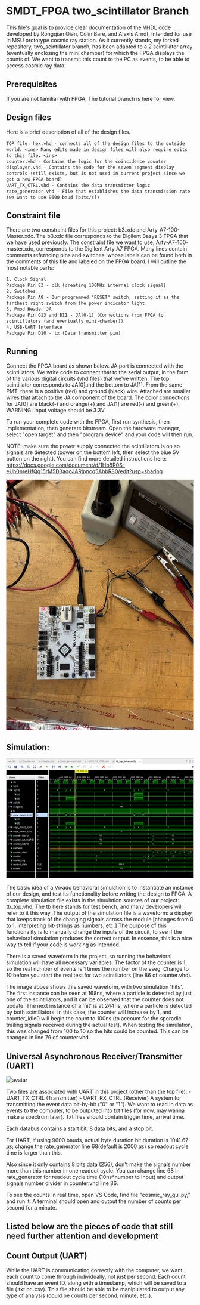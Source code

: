 # SMDT_FPGA two_scintillator Branch
This file's goal is to provide clear documentation of the VHDL code developed by Rongqian Qian, Colin Bare, and Alexis Arndt, intended for use in MSU prototype cosmic ray station. As it currently stands, my forked repository, two_scintillator branch, has been adapted to a 2 scintillator array (eventually enclosing the mini chamber) for which the FPGA displays the counts of. We want to transmit this count to the PC as events, to be able to access cosmic ray data.

## Prerequisites
If you are not familiar with FPGA, The tutorial branch is here for view.

## Design files

Here is a brief description of all of the design files.

    TOP file: hex.vhd - connects all of the design files to the outside world. <ins> Many edits made in design files will also require edits to this file. <ins>
    counter.vhd - Contains the logic for the coincidence counter
    displayer.vhd - Contains the code for the seven segment display controls (still exists, but is not used in current project since we got a new FPGA board)
    UART_TX_CTRL.vhd - Contains the data transmitter logic
    rate_generator.vhd - File that establishes the data transmission rate (we want to use 9600 baud [bits/s])

## Constraint file

There are two constraint files for this project: b3.xdc and Arty-A7-100-Master.xdc. The b3.xdc file corresponds to the Digilent Basys 3 FPGA that we have used previously. 
The constraint file we want to use, Arty-A7-100-master.xdc, corresponds to the Digilent Arty A7 FPGA. Many lines contain comments referncing pins and switches, whose labels can be found both in the comments of this file and labeled on the FPGA board. I will outline the most notable parts:

    1. Clock Signal
    Package Pin E3 - clk (creating 100MHz internal clock signal)
    2. Switches
    Package Pin A8 - Our programmed "RESET" switch, setting it as the farthest right switch from the power indicator light
    3. Pmod Header JA
    Package Pin G13 and B11 - JA[0-1] (Connections from FPGA to scintillators (and eventually mini-chamber))
    4. USB-UART Interface
    Package Pin D10 - tx (Data transmitter pin)

## Running

Connect the FPGA board as shown below. JA port is connected with the scintillators. We write code to connect that to the serial output, in the form of the various digital circuits (vhd files) that we've written. The top scintillator corresponds to JA[0]and the bottom to JA[1]. From the same PMT, there is a positive (red) and ground (black) wire. Attached are smaller wires that attach to the JA component of the board. The color connections for JA[0] are black(-) and orange(+) and JA[1] are red(-) and green(+). 
WARNING: Input voltage should be 3.3V

To run your complete code with the FPGA, first run synthesis, then implementation, then generate bitstream. Open the hardware manager, select "open target" and then "program device" and your code will then run.

NOTE: make sure the power supply connected the scintillators is on so signals are detected (power on the bottom left, then select the blue 5V button on the right). You can find more detailed instructions here: https://docs.google.com/document/d/1Hb8R0S-eUh0nreHfQq15rM5D3aqoJARjpncq5AhbR80/edit?usp=sharing 

![avatar](Plots/new_fpga.jpg)  

## Simulation:

![avatar](Plots/counter_sim.PNG)

The basic idea of a Vivado behavioral simulation is to instantiate an instance of our design, and test its functionality before writing the design to FPGA. A complete simulation file exists in the simulation sources of our project: tb_top.vhd. The tb here stands for test bench, and many developers will refer to it this way. The output of the simulation file is a waveform: a display that keeps track of the changing signals across the module [changes from 0 to 1, interpreting bit-strings as numbers, etc.] The purpose of this functionality is to manually change the inputs of the circuit, to see if the behavioral simulation produces the correct output. In essence, this is a nice way to tell if your code is working as intended.

There is a saved waveform in the project, so running the behavioral simulation will have all necessary variables. The factor of the counter is 1, so the real number of events is 1 times the number on the sseg. Change to 10 before you start the real test for two scintillators (line 86 of counter.vhd).

The image above shows this saved waveform, with two simulation 'hits'. The first instance can be seen at 168ns, where a particle is detected by just one of the scintillators, and it can be observed that the counter does not update. The next instance of a 'hit' is at 244ns, where a particle is detected by both scintillators. In this case, the counter will increase by 1, and counter_idle0 will begin the count to 100ns (to account for the sporadic trailing signals received during the actual test). When testing the simulation, this was changed from 100 to 10 so the hits could be counted. This can be changed in line 79 of counter.vhd.

## Universal Asynchronous Receiver/Transmitter (UART)

![avatar](Plots/Rate.JPG)

Two files are associated with UART in this project (other than the top file):
    - UART_TX_CTRL (Transmitter)
    - UART_RX_CTRL (Receiver)
A system for transmitting the event data bit-by-bit ("0" or "1"). We want to read in data as events to the computer, to be outputed into txt files (for now, may wanna make a spectrum later). Txt files should contain trigger time, arrival time.

Each databus contains a start bit, 8 data bits, and a stop bit.

For UART, if using 9600 bauds, actual byte duration bit duration is 1041.67 $\mu s$; change the rate_generator line 68(default is 2000 $\mu s$) so readout cycle time is larger than this.

Also since it only contains 8 bits data (256), don't make the signals number more than this number in one readout cycle. You can change line 68 in rate_generator for readout cycle time (10ns*number to input) and output signals number divider in counter.vhd line 86.

To see the counts in real time, open VS Code, find file "cosmic_ray_gui.py," and run it. A terminal should open and output the number of counts per second for a minute. 

## Listed below are the pieces of code that still need further attention and development

## Count Output (UART)

While the UART is communicating correctly with the computer, we want each count to come through individually, not just per second. Each count should have an event ID, along with a timestamp, which will be saved to a file (.txt or .csv). This file should be able to be manipulated to output any type of analysis (could be counts per second, minute, etc.). 



